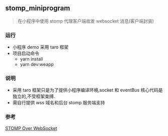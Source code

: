 ## stomp_miniprogram

> 在小程序中使用 stomp 代理客户端收发 websocket 消息(客户端封装)


### 运行
* 小程序 demo 采用 taro 框架
* 项目启动命令
    * yarn install
    * yarn dev:weapp

### 说明

* 采用 taro 框架只是为了提供小程序编译环境,socket 和 eventBus 核心代码是独立的,不受框架束缚.
* 需自行提供 wss 域名和后台 stomp 服务端支持


### 参考
[STOMP Over WebSocket](http://jmesnil.net/stomp-websocket/doc/)


